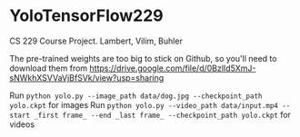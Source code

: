 # YoloTensorFlow229
CS 229 Course Project. Lambert, Vilim, Buhler

The pre-trained weights are too big to stick on Github, so you'll need to download them from <https://drive.google.com/file/d/0BzlId5XmJ-sNWkhXSVVaVjBfSVk/view?usp=sharing>

Run `python yolo.py --image_path data/dog.jpg --checkpoint_path yolo.ckpt` for images
Run `python yolo.py --video_path data/input.mp4 --start _first frame_ --end _last frame_ --checkpoint_path yolo.ckpt` for videos
